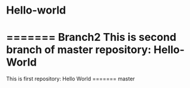 # Hello-world
======= Branch2
This is second branch of master repository: Hello-World
=======
This is first repository: Hello World
======= master
